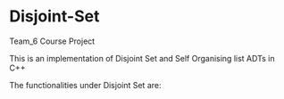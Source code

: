 # Disjoint-Set
Team_6 Course Project

 This is an implementation of Disjoint Set and Self Organising list ADTs in C++

 The functionalities under Disjoint Set are:
   


